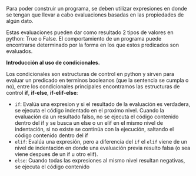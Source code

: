 Para poder construir un programa, se deben utilizar expresiones en donde se tengan que llevar a cabo evaluaciones basadas en las propiedades de algún dato.

Estas evaluaciones pueden dar como resultado 2 tipos de valores en python: True o False. El comportamiento de un programa puede encontrarse determinado por la forma en los que estos predicados son evaluados.

**Introducción al uso de condicionales.**

Los condicionales son estructuras de control en python y sirven para evaluar un predicado en terminos booleanos (que la sentencia se cumpla o no), entre los condicionales principales encontramos las estructuras de control **if**, **if-else**, **if-elif-else**:
          
  * `if`: Evalúa una expresion y si el resultado de la evaluación es verdadera, se ejecuta el código indentado en el proximo nivel. Cuando la evaluación da un resultado falso, no se ejecuta el código contenido dentro del if y se busca un else o un elif en el mismo nivel de indentación, si no existe se continúa con la ejecución, saltando el código contenido dentro del if
  * `elif`: Evalúa una expresión, pero a diferencia del `if` el `elif` viene de un nivel de indentación en donde una evaluación previa resulto falsa (o sea viene despues de un if u otro elif).
  * `else`: Cuando todas las expresiones al mismo nivel resultan negativas, se ejecuta el código contenido 

